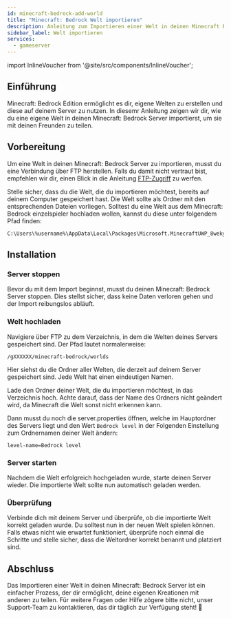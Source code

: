 ```yaml
---
id: minecraft-bedrock-add-world
title: "Minecraft: Bedrock Welt importieren"
description: Anleitung zum Importieren einer Welt in deinen Minecraft Bedrock Server von ZAP-Hosting - ZAP-Hosting.com Dokumentation
sidebar_label: Welt importieren
services:
  - gameserver
---
```


import InlineVoucher from '@site/src/components/InlineVoucher';

## Einführung
Minecraft: Bedrock Edition ermöglicht es dir, eigene Welten zu erstellen und diese auf deinem Server zu nutzen. In diesemr Anleitung zeigen wir dir, wie du eine eigene Welt in deinen Minecraft: Bedrock Server importierst, um sie mit deinen Freunden zu teilen.

<InlineVoucher />

## Vorbereitung

Um eine Welt in deinen Minecraft: Bedrock Server zu importieren, musst du eine Verbindung über FTP herstellen. Falls du damit nicht vertraut bist, empfehlen wir dir, einen Blick in die Anleitung [FTP-Zugriff](gameserver-ftpaccess.md) zu werfen.

Stelle sicher, dass du die Welt, die du importieren möchtest, bereits auf deinem Computer gespeichert hast. Die Welt sollte als Ordner mit den entsprechenden Dateien vorliegen.
Solltest du eine Welt aus dem Minecraft: Bedrock einzelspieler hochladen wollen, kannst du diese unter folgendem Pfad finden:

```
C:\Users\%username%\AppData\Local\Packages\Microsoft.MinecraftUWP_8wekyb3d8bbwe\LocalState\games\com.mojang\minecraftWorlds
```

## Installation

### Server stoppen

Bevor du mit dem Import beginnst, musst du deinen Minecraft: Bedrock Server stoppen. Dies stellst sicher, dass keine Daten verloren gehen und der Import reibungslos abläuft.

### Welt hochladen

Navigiere über FTP zu dem Verzeichnis, in dem die Welten deines Servers gespeichert sind. Der Pfad lautet normalerweise:

```
/gXXXXXX/minecraft-bedrock/worlds
```

Hier siehst du die Ordner aller Welten, die derzeit auf deinem Server gespeichert sind. Jede Welt hat einen eindeutigen Namen.

Lade den Ordner deiner Welt, die du importieren möchtest, in das Verzeichnis hoch. Achte darauf, dass der Name des Ordners nicht geändert wird, da Minecraft die Welt sonst nicht erkennen kann.

Dann musst du noch die server.properties öffnen, welche im Hauptordner des Servers liegt und den Wert `Bedrock level` in der Folgenden Einstellung zum Ordnernamen deiner Welt ändern:

```
level-name=Bedrock level
```

### Server starten

Nachdem die Welt erfolgreich hochgeladen wurde, starte deinen Server wieder. Die importierte Welt sollte nun automatisch geladen werden.

### Überprüfung

Verbinde dich mit deinem Server und überprüfe, ob die importierte Welt korrekt geladen wurde. Du solltest nun in der neuen Welt spielen können. Falls etwas nicht wie erwartet funktioniert, überprüfe noch einmal die Schritte und stelle sicher, dass die Weltordner korrekt benannt und platziert sind.

## Abschluss

Das Importieren einer Welt in deinen Minecraft: Bedrock Server ist ein einfacher Prozess, der dir ermöglicht, deine eigenen Kreationen mit anderen zu teilen. Für weitere Fragen oder Hilfe zögere bitte nicht, unser Support-Team zu kontaktieren, das dir täglich zur Verfügung steht! 🙂
